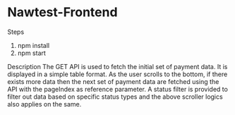 # Nawtest-Frontend

Steps
1. npm install 
2. npm start


Description
The GET API is used to fetch the initial set of payment data. It is displayed in a simple table format.
As the user scrolls to the bottom, if there exists more data then the next set of payment data are fetched using the API with the pageIndex as reference parameter.
A status filter is provided to filter out data based on specific status types and the above scroller logics also applies on the same.

